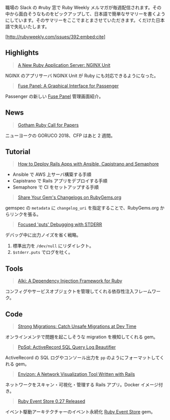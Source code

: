 職場の Slack の #ruby 窓で Ruby Weekly メルマガが毎週配信されます。その中から面白そうなものをピックアップして、日本語で簡単なサマリーを書くようにしています。そのサマリーをここでまとまさせていただきます。くだけた日本語で失礼いたします。

[http://rubyweekly.com/issues/392:embed:cite]

## Highlights

> [A New Ruby Application Server: NGINX Unit](https://rubyweekly.com/link/44875/web)

NGINX のアプリサーバ NGINX Unit が Ruby にも対応できるようになった。

> [Fuse Panel: A Graphical Interface for Passenger](https://rubyweekly.com/link/44876/web)

Passenger の新しい [Fuse Panel](https://www.phusionpassenger.com/fuse-panel) 管理画面紹介。

## News

> [Gotham Ruby Call for Papers](https://rubyweekly.com/link/44881/web)

ニューヨークの GORUCO 2018、CFP はあと 2 週間。

## Tutorial

> [How to Deploy Rails Apps with Ansible, Capistrano and Semaphore](https://rubyweekly.com/link/44886/web)

- Ansible で AWS 上サーバ構築する手順
- Capistrano で Rails アプリをデプロイする手順
- Semaphore で CI をセットアップする手順

> [Share Your Gem's Changelogs on RubyGems.org](https://rubyweekly.com/link/44889/web)

gemspec の `metadata` に `changelog_uri` を指定することで、RubyGems.org からリンクを張る。

> [Focused 'puts' Debugging with STDERR](https://rubyweekly.com/link/44890/web)

デバッグ中に出力ノイズを省く戦略。

1. 標準出力を `/dev/null` にリダイレクト。
2. `$stderr.puts` でログを吐く。

## Tools

> [Alki: A Dependency Injection Framework for Ruby](https://rubyweekly.com/link/44893/web)

コンフィグやサービスオブジェクトを管理してくれる依存性注入フレームワーク。

## Code

> [Strong Migrations: Catch Unsafe Migrations at Dev Time](https://rubyweekly.com/link/44894/web)

オンラインメンテで問題を起こしそうな migration を検知してくれる gem。

> [PpSql: ActiveRecord SQL Query Log Beautifier](https://rubyweekly.com/link/44895/web)

ActiveRecord の SQL ログやコンソール出力を `pp` のようにフォーマットしてくれる gem。

> [Envizon: A Network Visualization Tool Written with Rails](https://rubyweekly.com/link/44897/web)

ネットワークをスキャン・可視化・管理する Rails アプリ。Docker イメージ付き。

> [Ruby Event Store 0.27 Released](https://rubyweekly.com/link/44899/web)

イベント駆動アーキテクチャーのイベント永続化 [Ruby Event Store](https://github.com/RailsEventStore/rails_event_store/tree/master/ruby_event_store) gem。
